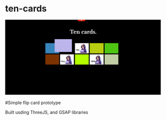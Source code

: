 # ten-cards

![Alt text](/screen_tencards.png)

#Simple flip card prototype

Built usding ThreeJS, and GSAP libraries
